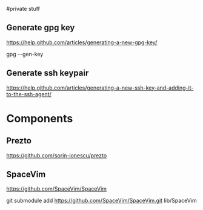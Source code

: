 #private stuff

## Generate gpg key

https://help.github.com/articles/generating-a-new-gpg-key/

gpg --gen-key

## Generate ssh keypair

https://help.github.com/articles/generating-a-new-ssh-key-and-adding-it-to-the-ssh-agent/

# Components

## Prezto

https://github.com/sorin-ionescu/prezto

## SpaceVim

https://github.com/SpaceVim/SpaceVim


git submodule add https://github.com/SpaceVim/SpaceVim.git lib/SpaceVim
